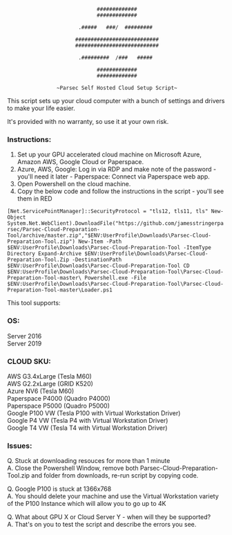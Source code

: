                                  #############                                 
                                 #############                                 
                                                                               
                           .#####   ###/  #########                            
                                                                               
                          ###########################                          
                          ###########################                          
                                                                               
                           .#########  /###   #####                            
                                                                               
                                 #############                                 
                                 #############                                 
                                       
                    ~Parsec Self Hosted Cloud Setup Script~

This script sets up your cloud computer with a bunch of settings and drivers
to make your life easier.  
                    
It's provided with no warranty, so use it at your own risk.

### Instructions:                    
1. Set up your GPU accelerated cloud machine on Microsoft Azure, Amazon AWS, Google Cloud or Paperspace. 
2. Azure, AWS, Google: Log in via RDP and make note of the password - you'll need it later - Paperspace: Connect via Paperspace web app.
3. Open Powershell on the cloud machine.
4. Copy the below code and follow the instructions in the script - you'll see them in RED

`[Net.ServicePointManager]::SecurityProtocol = "tls12, tls11, tls"
New-Object System.Net.WebClient).DownloadFile("https://github.com/jamesstringerparsec/Parsec-Cloud-Preparation-Tool/archive/master.zip","$ENV:UserProfile\Downloads\Parsec-Cloud-Preparation-Tool.zip")
New-Item -Path $ENV:UserProfile\Downloads\Parsec-Cloud-Preparation-Tool -ItemType Directory
Expand-Archive $ENV:UserProfile\Downloads\Parsec-Cloud-Preparation-Tool.Zip -DestinationPath $ENV:UserProfile\Downloads\Parsec-Cloud-Preparation-Tool
CD $ENV:UserProfile\Downloads\Parsec-Cloud-Preparation-Tool\Parsec-Cloud-Preparation-Tool-master\
Powershell.exe -File $ENV:UserProfile\Downloads\Parsec-Cloud-Preparation-Tool\Parsec-Cloud-Preparation-Tool-master\Loader.ps1`






This tool supports:

### OS:
Server 2016  
Server 2019  
                    
### CLOUD SKU:
AWS G3.4xLarge    (Tesla M60)  
AWS G2.2xLarge    (GRID K520)  
Azure NV6         (Tesla M60)  
Paperspace P4000  (Quadro P4000)  
Paperspace P5000  (Quadro P5000)  
Google P100 VW    (Tesla P100 with Virtual Workstation Driver)  
Google P4 VW      (Tesla P4 with Virtual Workstation Driver)  
Google T4 VW      (Tesla T4 with Virtual Workstation Driver)  

### Issues:
Q. Stuck at downloading resouces for more than 1 minute  
A. Close the Powershell Window, remove both Parsec-Cloud-Preparation-Tool.zip and folder from downloads, re-run script by copying code.

Q. Google P100 is stuck at 1366x768  
A. You should delete your machine and use the Virtual Workstation variety of the P100 Instance 
   which will allow you to go up to 4K

Q. What about GPU X or Cloud Server Y - when will they be supported?  
A. That's on you to test the script and describe the errors you see.



